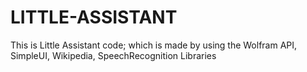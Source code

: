 # LITTLE-ASSISTANT
This is Little Assistant code; which is made by using the Wolfram API, SimpleUI, Wikipedia, SpeechRecognition Libraries 
